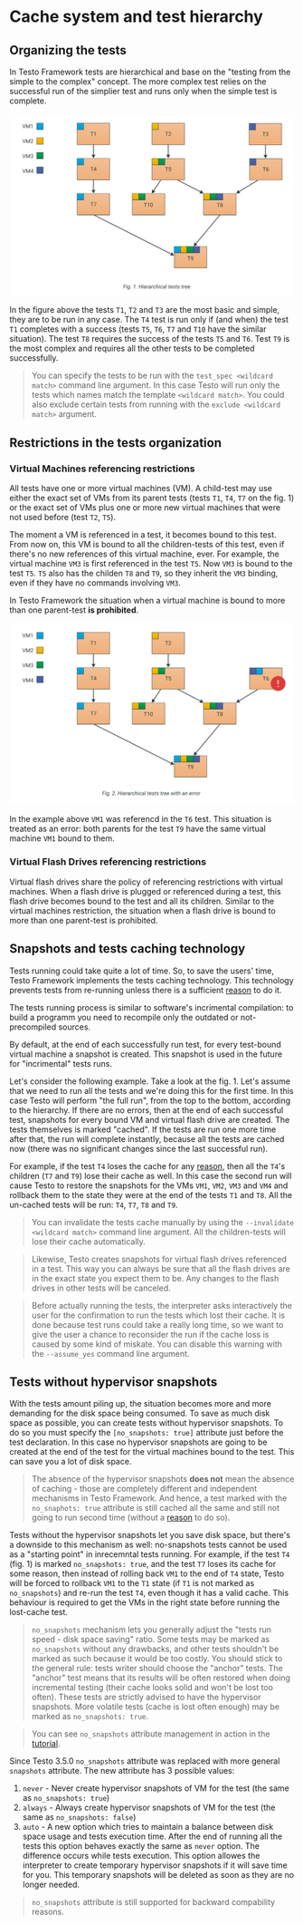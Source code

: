 # Cache system and test hierarchy

## Organizing the tests

In Testo Framework tests are hierarchical and base on the "testing from the simple to the complex" concept. The more complex test relies on the successful run of the simplier test and runs only when the simple test is complete.

![Test hierarchy](imgs/tests_hierarchy_en.svg)

In the figure above the tests `T1`, `T2` and `T3` are the most basic and simple, they are to be run in any case. The `T4` test is run only if (and when) the test `T1` completes with a success (tests  `T5`, `T6`, `T7` and `Т10` have the similar situation). The test `T8` requires the success of the tests `T5` and `T6`. Test `T9` is the most complex and requires all the other tests to be completed successfully.

> You can specify the tests to be run with the `test_spec <wildcard match>` command line argument. In this case Testo will run only the tests which names match the template `<wildcard match>`. You could also exclude certain tests from running with the `exclude <wildcard match>` argument.

## Restrictions in the tests organization

### Virtual Machines referencing restrictions

All tests have one or more virtual machines (VM). A child-test may use either the exact set of VMs from its parent tests (tests `T1`, `T4`, `T7` on the fig. 1) or the exact set of VMs plus one or more new virtual machines that were not used before (test `T2`, `T5`).

The moment a VM is referenced in a test, it becomes bound to this test. From now on, this VM is bound to all the children-tests of this test, even if there's no new references of this virtual machine, ever. For example, the virtual machine `VM3` is first referenced in the  test `T5`. Now `VM3` is bound to the test `T5`. `T5` also has the childen `T8` and `T9`, so they inherit the `VM3` binding, even if they have no commands involving `VM3`.

In Testo Framework the situation when a virtual machine is bound to more than one parent-test **is prohibited**.

![Test hierarchy is invalid](imgs/tests_error_en.svg)

In the example above `VM1` was referencd in the `T6` test. This situation is treated as an error: both parents for the test `T9` have the same virtual machine `VM1` bound to them.

### Virtual Flash Drives referencing restrictions

Virtual flash drives share the policy of referencing restrictions with virtual machines. When a flash drive is plugged or referenced during a test, this flash drive becomes bound to the test and all its children. Similar to the virtual machines restriction, the situation when a flash drive is bound to more than one parent-test is prohibited.

## Snapshots and tests caching technology

Tests running could take quite a lot of time. So, to save the users' time, Testo Framework implements the tests caching technology. This technology prevents tests from re-running unless there is a sufficient [reason](Tests.md#validating-the-test-cache) to do it.

The tests running process is similar to software's incrimental compilation: to build a programm you need to recompile only the outdated or not-precompiled sources.

By default, at the end of each successfully run test, for every test-bound virtual machine a snapshot is created. This snapshot is used in the future for "incrimental" tests runs.

Let's consider the following example. Take a look at the fig. 1. Let's assume that we need to run all the tests and we're doing this for the first time. In this case Testo will perform "the full run", from the top to the bottom, according to the hierarchy. If there are no errors, then at the end of each successful test, snapshots for every bound VM and virtual flash drive are created. The tests themselves is marked "cached". If the tests are run one more time after that, the run will complete instantly, because all the tests are cached now (there was no significant changes since the last successful run).

For example, if the test `T4` loses the cache for any [reason](Tests.md#validating-the-test-cache), then all the `T4`'s children (`T7` and `T9`) lose their cache as well. In this case the second run will cause Testo to restore the snapshots for the VMs `VM1`, `VM2`, `VM3` and `VM4` and rollback them to the state they were at the end of the tests `T1` and `T8`. All the un-cached tests will be run: `T4`, `T7`, `T8` and `T9`.

> You can invalidate the tests cache manually by using the `--invalidate <wildcard match>` command line argument. All the children-tests will lose their cache automatically.

> Likewise, Testo creates snapshots for virtual flash drives referenced in a test. This way you can always be sure that all the flash drives are in the exact state you expect them to be. Any changes to the flash drives in other tests will be canceled.

> Before actually running the tests, the interpreter asks interactively the user for the confirmation to run the tests which lost their cache. It is done because test runs could take a really long time, so we want to give the user a chance to reconsider the run if the cache loss is caused by some kind of miskate. You can disable this warning with the `--assume_yes` command line argument.

## Tests without hypervisor snapshots

With the tests amount piling up, the situation becomes more and more demanding for the disk space being consumed. To save as much disk space as possible, you can create tests without hypervisor snapshots. To do so you must specify the `[no_snapshots: true]` attribute just before the test declaration. In this case no hypervisor snapshots are going to be created at the end of the test for the virtual machines bound to the test. This can save you a lot of disk space.

> The absence of the hypervisor snapshots **does not** mean the absence of caching - those are completely different and independent mechanisms in Testo Framework. And hence, a test marked with the `no_snaphots: true` attribute is still cached all the same and still not going to run second time (without a [reason](Tests.md#validating-the-test-cache) to do so).

Tests without the hypervisor snapshots let you save disk space, but there's a downside to this mechanism as well: no-snapshots tests cannot be used as a "starting point" in inrecemntal tests running. For example, if the test `T4` (fig. 1) is marked `no_snapshots: true`, and the test `T7` loses its cache for some reason, then instead of rolling back `VM1` to the end of `T4` state, Testo will be forced to rollback `VM1` to the `T1` state (if `T1` is not marked as `no_snapshots`) and re-run the test `T4`, even though it has a valid cache. This behaviour is required to get the VMs in the right state before running the lost-cache test.

> `no_snapshots` mechanism lets you generally adjust the "tests run speed - disk space saving" ratio. Some tests may be marked as `no_snapshots` without any drawbacks, and other tests shouldn't be marked as such because it would be too costly. You should stick to the general rule: tests writer should choose the "anchor" tests. The "anchor" test means that its results will be often restored when doing incremental testing (their cache looks solid and won't be lost too often). These tests are strictly advised to have the hypervisor snapshots. More volatile tests (cache is lost often enough) may be marked as `no_snapshots: true`.

> You can see `no_snapshots` attribute management in action in the [tutorial](../tutorials/11%20-%20no_snapshots).

Since Testo 3.5.0 `no_snapshots` attribute was replaced with more general `snapshots` attribute. The new attribute has 3 possible values:

1) `never` - Never create hypervisor snapshots of VM for the test (the same as `no_snapshots: true`)
2) `always` - Always create hypervisor snapshots of VM for the test (the same as `no_snapshots: false`)
3) `auto` - A new option which tries to maintain a balance between disk space usage and tests execution time. After the end of running all the tests this option behaves exactly the same as `never` option. The difference occurs while tests execution. This option allowes the interpreter to create temporary hypervisor snapshots if it will save time for you. This temporary snapshots will be deleted as soon as they are no longer needed.

> `no_snapshots` attribute is still supported for backward compability reasons.
